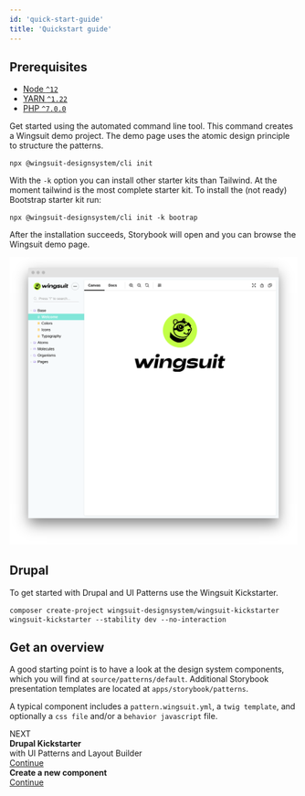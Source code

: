 ```yaml
---
id: 'quick-start-guide'
title: 'Quickstart guide'
---
```


## Prerequisites

- [Node `^12`](https://nodejs.org)
- [YARN `^1.22`](https://classic.yarnpkg.com/)
- [PHP `^7.0.0`](https://php.net)

Get started using the automated command line tool. This command creates a Wingsuit demo project. 
The demo page uses the atomic design principle to structure the patterns.

```shell script
npx @wingsuit-designsystem/cli init
```


With the `-k` option you can install other starter kits than Tailwind. At the moment tailwind is the most complete starter kit.
To install the (not ready) Bootstrap starter kit run: 

```shell
npx @wingsuit-designsystem/cli init -k bootrap
```


After the installation succeeds, Storybook will open and you can browse the Wingsuit demo page.

<img src="images/storybook.png">

## Drupal 
To get started with Drupal and UI Patterns use the Wingsuit Kickstarter.
```shell
composer create-project wingsuit-designsystem/wingsuit-kickstarter wingsuit-kickstarter --stability dev --no-interaction
```


## Get an overview
A good starting point is to have a look at the design system components, which you will find at `source/patterns/default`. Additional Storybook presentation templates are located at  `apps/storybook/patterns`.

A typical component includes a `pattern.wingsuit.yml`, a `twig template`,  and optionally a `css file` and/or a `behavior javascript` file. 


<div class="next-title">NEXT</div>
<div class="next">
<div class="next__content"><b>Drupal Kickstarter</b><br>with UI Patterns and Layout Builder</div>
<a class="next__button mb-2 btn btn-lg bg-green-500 mr-2 font-weight-bold" href="../../drupal/ui_patterns">Continue</a>
</div>
<div class="next">
<div class="next__content"><b>Create a new component</b></div>
<a class="next__button mb-2 btn btn-lg bg-green-500 mr-2 font-weight-bold" href="../create-component-guide">Continue</a>
</div>


